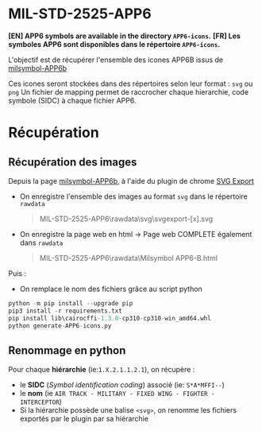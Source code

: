 
# MIL-STD-2525-APP6


**[EN] APP6 symbols are available in the directory `APP6-icons`.**
**[FR] Les symboles APP6 sont disponibles dans le répertoire `APP6-icons`.**

L'objectif est de récupérer l'ensemble des icones APP6B issus de [milsymbol-APP6b](https://www.spatialillusions.com/milsymbol/docs/milsymbol-APP6b.html)

Ces icones seront stockées dans des répertoires selon leur format : `svg` ou `png`
Un fichier de mapping permet de raccrocher chaque hierarchie, code symbole (SIDC) à chaque fichier APP6.


# Récupération

## Récupération des images

Depuis la page [milsymbol-APP6b](https://www.spatialillusions.com/milsymbol/docs/milsymbol-APP6b.html), à l'aide du plugin de chrome [SVG Export](https://chrome.google.com/webstore/detail/svg-export/naeaaedieihlkmdajjefioajbbdbdjgp?hl=fr)

- On enregistre l'ensemble des images au format `svg` dans le répertoire `rawdata`
  > MIL-STD-2525-APP6\rawdata\svg\svgexport-[x].svg

- On enregistre la page web en html -> Page web COMPLETE également dans `rawdata`
  > MIL-STD-2525-APP6\rawdata\Milsymbol APP6-B.html

Puis :
- On remplace le nom des fichiers grâce au script python

```python
python -m pip install --upgrade pip
pip3 install -r requirements.txt
pip install lib\cairocffi-1.3.0-cp310-cp310-win_amd64.whl
python generate-APP6-icons.py
```


## Renommage en python

Pour chaque **hiérarchie** (ie:`1.X.2.1.1.2.1`), on récupère :
- le **SIDC** (*Symbol identification coding*) associé (ie: `S*A*MFFI--`)
- le **nom** (ie `AIR TRACK - MILITARY - FIXED WING - FIGHTER - INTERCEPTOR`)
- Si la hiérarchie possède une balise `<svg>`, on renomme les fichiers exportés par le plugin par sa hiérarchie
